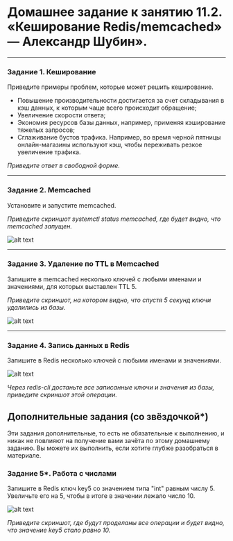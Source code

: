 # Домашнее задание к занятию 11.2. «Кеширование Redis/memcached»  — Александр Шубин».

---

### Задание 1. Кеширование 

Приведите примеры проблем, которые может решить кеширование. 
- Повышение производительности достигается за счет складывания в кэш данных, к которым чаще всего происходит обращение; 
- Увеличение скорости ответа; 
- Экономия ресурсов базы данных, например, применяя кэширование тяжелых запросов;  
- Сглаживание бустов трафика. Например, во время черной пятницы онлайн-магазины используют кэш, чтобы переживать резкое увеличение трафика. 

*Приведите ответ в свободной форме.*

---

### Задание 2. Memcached

Установите и запустите memcached.

*Приведите скриншот systemctl status memcached, где будет видно, что memcached запущен.*

![alt text](https://github.com/aleksandr-Shubin-83/homework/blob/main/img/2023-01-23_11-44-16.png)

---

### Задание 3. Удаление по TTL в Memcached

Запишите в memcached несколько ключей с любыми именами и значениями, для которых выставлен TTL 5. 

*Приведите скриншот, на котором видно, что спустя 5 секунд ключи удалились из базы.*

![alt text](https://github.com/aleksandr-Shubin-83/homework/blob/main/img/2023-01-23_11-52-42.png)

---

### Задание 4. Запись данных в Redis

Запишите в Redis несколько ключей с любыми именами и значениями. 

![alt text](https://github.com/aleksandr-Shubin-83/homework/blob/main/img/2023-01-23_12-14-52.png)

*Через redis-cli достаньте все записанные ключи и значения из базы, приведите скриншот этой операции.*


## Дополнительные задания (со звёздочкой*)
Эти задания дополнительные, то есть не обязательные к выполнению, и никак не повлияют на получение вами зачёта по этому домашнему заданию. Вы можете их выполнить, если хотите глубже разобраться в материале.

### Задание 5*. Работа с числами 

Запишите в Redis ключ key5 со значением типа "int" равным числу 5. Увеличьте его на 5, чтобы в итоге в значении лежало число 10.  

![alt text](https://github.com/aleksandr-Shubin-83/homework/blob/main/img/2023-01-23_12-22-46.png)

*Приведите скриншот, где будут проделаны все операции и будет видно, что значение key5 стало равно 10.*
